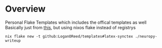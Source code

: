 # Overview
Personal Flake Templates which includes the offical templates as well
Basically just from [this](https://oppi.li/posts/novice_nix:_flake_templates/), but using nixos flake instead of registrys
```
nix flake new -t github:LoganOReed/templates#latex-synctex ./neuropy-writeup
```
